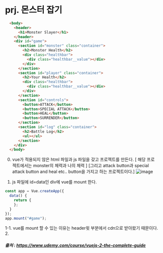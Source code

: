 # prj. 몬스터 잡기 

```html
  <body>
    <header>
      <h1>Monster Slayer</h1>
    </header>
    <div id="game">
      <section id="monster" class="container">
        <h2>Monster Health</h2>
        <div class="healthbar">
          <div class="healthbar__value"></div>
        </div>
      </section>
      <section id="player" class="container">
        <h2>Your Health</h2>
        <div class="healthbar">
          <div class="healthbar__value"></div>
        </div>
      </section>
      <section id="controls">
        <button>ATTACK</button>
        <button>SPECIAL ATTACK</button>
        <button>HEAL</button>
        <button>SURRENDER</button>
      </section>
      <section id="log" class="container">
        <h2>Battle Log</h2>
        <ul></ul>
      </section>
    </div>
  </body>

```
0. vue가 적용되지 않은 html 파일과 js 파일을 갖고 프로젝트를 만든다.
  [ 해당 프로젝트에서는 monster의 체력과 나의 체력 ]
  [그리고 attack button과 special attack button and heal etc.. button을 가지고 하는 프로젝트이다.]
  ![image](https://user-images.githubusercontent.com/62305110/202887599-01aeaca0-66e3-4ed3-802e-46d9d4defe2a.png)

1. js 파일에 id=data인 div에 vue를 mount 한다.
```javascript
const app = Vue.createApp({
  data() {
    return {
    };
  }
});
app.mount("#game");
```
1-1. vue를 mount 할 수 있는 이유는 header윗 부분에서 cdn으로 받아왔기 때문이다.
2. 

##### 출처 : https://www.udemy.com/course/vuejs-2-the-complete-guide
